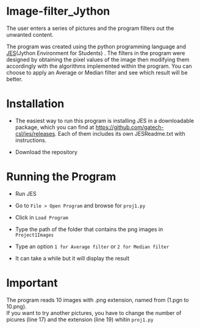 # Image-filter_Jython

The user enters a series of pictures and the program filters out the unwanted content.

The program was created using the python programming language and [JES](https://github.com/gatech-csl/jes)(Jython Environment for Students) . The filters in the program were designed by obtaining the pixel values of the image then modifying them accordingly with the algorithms implemented within the program.
You can choose to apply an Average or Median filter and see which result will be better.

# Installation 

- The easiest way to run this program is installing JES in a downloadable package, which you can find at https://github.com/gatech-csl/jes/releases. Each of them includes its own JESReadme.txt with instructions.

- Download the repository

# Running the Program

- Run JES 

- Go to `File > Open Program` and browse for `proj1.py`

- Click in `Load Program`

- Type the path of the folder that contains the png images in `Project1Images`

- Type an option `1 for Average filter` or `2 for Median filter`

- It can take a while but it will display the result

# Important

The program reads 10 images with .png extension, named from (1.pgn to 10.png).   
If you want to try another pictures, you have to change the number of picures (line 17) and the extension (line 19) whitin `proj1.py`
